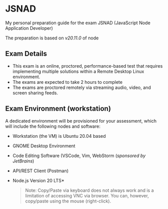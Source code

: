 # JSNAD

My personal preparation guide for the exam JSNAD (JavaScript Node Application Developer)

The preparation is based on *v20.11.0* of node



## Exam Details

- This exam is an online, proctored, performance-based test that requires implementing multiple solutions within a Remote Desktop Linux environment.
- The exams are expected to take 2 hours to complete
- The exams are proctored remotely via streaming audio, video, and screen sharing feeds.

## Exam Environment (workstation)

A dedicated environment will be provisioned for your assessment, which will include the following nodes and software:

- Workstation (the VM) is Ubuntu 20.04 based

- GNOME Desktop Environment

- Code Editing Software (VSCode, Vim, WebStorm (*sponsored by JetBrains*)

- API/REST Client (Postman)

- Node.js Version 20 LTS*

  > Note: Copy/Paste via keyboard does not always work and is a limitation of accessing VNC via browser. You can, however, copy/paste using the mouse (right-click). 